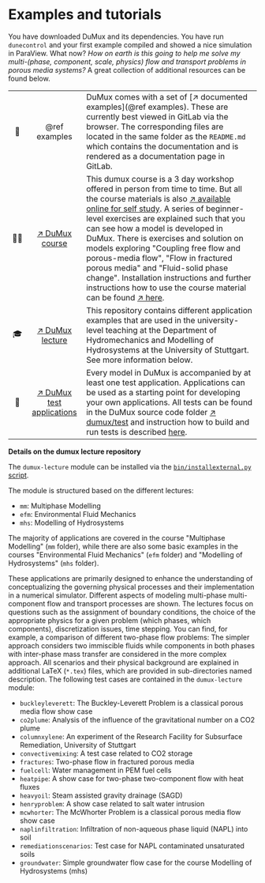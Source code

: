 # Examples and tutorials

You have downloaded DuMux and its dependencies.
You have run `dunecontrol` and your first example compiled and showed a nice simulation in ParaView.
What now? *How on earth is this going to help me solve my multi-(phase, component, scale, physics) flow and transport problems in porous media systems?*
A great collection of additional resources can be found below.

| | | |
|:----------------:|:---------:|:--------------|
| <div class="dumux-circled-text">📝</div>   | @ref examples               | DuMux comes with a set of [↗️ documented examples](@ref examples). These are currently best viewed in GitLab via the browser. The corresponding files are located in the same folder as the `README.md` which contains the documentation and is rendered as a documentation page in GitLab. |
| <div class="dumux-circled-text">🧑‍🏫</div>   | [↗️ DuMux course](https://git.iws.uni-stuttgart.de/dumux-repositories/dumux-course)                  | This dumux course is a 3 day workshop offered in person from time to time. But all the course materials is also [↗️ available online for self study](https://git.iws.uni-stuttgart.de/dumux-repositories/dumux-course). A series of beginner-level exercises are explained such that you can see how a model is developed in DuMux. There is exercises and solution on models exploring "Coupling free flow and porous-media flow", "Flow in fractured porous media" and "Fluid-solid phase change". Installation instructions and further instructions how to use the course material can be found [↗️ here](https://git.iws.uni-stuttgart.de/dumux-repositories/dumux-course). |
| <div class="dumux-circled-text">🎓</div>   | [↗️ DuMux lecture](https://git.iws.uni-stuttgart.de/dumux-repositories/dumux-lecture)                  | This repository contains different application examples that are used in the university-level teaching at the Department of Hydromechanics and Modelling of Hydrosystems at the University of Stuttgart. See more information below. |
| <div class="dumux-circled-text">🧪</div>   | [↗️ DuMux test applications](https://git.iws.uni-stuttgart.de/dumux-repositories/dumux/-/tree/master/test)                  |  Every model in DuMux is accompanied by at least one test application. Applications can be used as a starting point for developing your own applications. All tests can be found in the DuMux source code folder [↗️ dumux/test](https://git.iws.uni-stuttgart.de/dumux-repositories/dumux/-/tree/master/test) and instruction how to build and run tests is described [here](#running-individual-tests). |


__Details on the dumux lecture repository__

The `dumux-lecture` module can be
installed via the [`bin/installexternal.py` script](#install-external-dependencies-via-script).

The module is structured based on the different lectures:

* `mm`: Multiphase Modelling
* `efm`: Environmental Fluid Mechanics
* `mhs`: Modelling of Hydrosystems

The majority of applications are covered in the course "Multiphase Modelling" (`mm` folder),
while there are also some basic examples in the courses "Environmental Fluid Mechanics" (`efm` folder)
and "Modelling of Hydrosystems" (`mhs` folder).

These applications are primarily designed to enhance the understanding of conceptualizing the governing physical processes and their implementation in a numerical simulator. Different aspects of modeling multi-phase multi-component flow and transport processes are shown. The lectures focus on questions such as the assignment of boundary conditions, the choice of the appropriate physics for a given problem (which phases, which components), discretization issues, time stepping. You can find, for example, a comparison of different two-phase flow problems: The simpler approach considers two immiscible fluids while components in both phases with inter-phase mass transfer are considered in the more complex approach. All scenarios and their physical background are explained in additional LaTeX (`*.tex`) files, which are provided in sub-directories named description. The following test cases are contained in the `dumux-lecture` module:

* `buckleyleverett`: The Buckley-Leverett Problem is a classical porous media flow show case
* `co2plume`: Analysis of the influence of the gravitational number on a CO2 plume
* `columnxylene`: An experiment of the Research Facility for Subsurface Remediation, University of Stuttgart
* `convectivemixing`: A test case related to CO2 storage
* `fractures`: Two-phase flow in fractured porous media
* `fuelcell`: Water management in PEM fuel cells
* `heatpipe`: A show case for two-phase two-component flow with heat fluxes
* `heavyoil`: Steam assisted gravity drainage (SAGD)
* `henryproblem`: A show case related to salt water intrusion
* `mcwhorter`: The McWhorter Problem is a classical porous media flow show case
* `naplinfiltration`: Infiltration of non-aqueous phase liquid (NAPL) into soil
* `remediationscenarios`: Test case for NAPL contaminated unsaturated soils
* `groundwater`: Simple groundwater flow case for the course Modelling of Hydrosystems (mhs)
